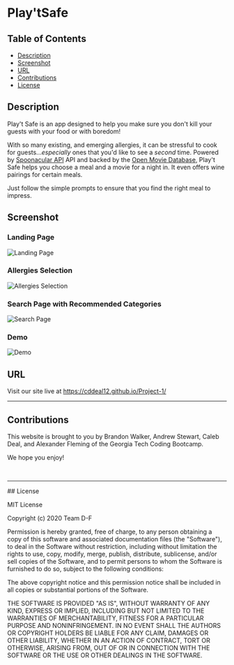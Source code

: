 # Play'tSafe

## Table of Contents

* [Description](#description)
* [Screenshot](#screenshot)
* [URL](#url)
* [Contributions](#contributions)
* [License](#license)


## __Description__
Play't Safe is an app designed to help you make sure you don't kill your guests with your food or with boredom!

With so many existing, and  emerging allergies, it can be stressful to cook for guests..._especially_ ones that you'd like to see a _second_ time. Powered by [Spoonacular API](https://spoonacular.com/food-api) API and backed by the [Open Movie Database](https://www.omdbapi.com/), Play't Safe helps you choose a meal and a movie for a night in. It even offers wine pairings for certain meals. 

Just follow the simple prompts to ensure that you find the right meal to impress. 


## __Screenshot__

### __Landing Page__
![Landing Page](assets/images/landing-page.png)

### __Allergies Selection__
![Allergies Selection](assets/images/allergies-page.png)

### __Search Page with Recommended Categories__
![Search Page](assets/images/suggestions-page.png)

### __Demo__
![Demo](assets/images/demo.gif)

## __URL__
Visit our site live at https://cddeal12.github.io/Project-1/

<hr>

## __Contributions__

This website is brought to you by Brandon Walker, Andrew Stewart, Caleb Deal, and Alexander Fleming of the Georgia Tech Coding Bootcamp. 

We hope you enjoy!




<br>



<hr>
## License

MIT License

Copyright (c) 2020 Team D-F

Permission is hereby granted, free of charge, to any person obtaining a copy
of this software and associated documentation files (the "Software"), to deal
in the Software without restriction, including without limitation the rights
to use, copy, modify, merge, publish, distribute, sublicense, and/or sell
copies of the Software, and to permit persons to whom the Software is
furnished to do so, subject to the following conditions:

The above copyright notice and this permission notice shall be included in all
copies or substantial portions of the Software.

THE SOFTWARE IS PROVIDED "AS IS", WITHOUT WARRANTY OF ANY KIND, EXPRESS OR
IMPLIED, INCLUDING BUT NOT LIMITED TO THE WARRANTIES OF MERCHANTABILITY,
FITNESS FOR A PARTICULAR PURPOSE AND NONINFRINGEMENT. IN NO EVENT SHALL THE
AUTHORS OR COPYRIGHT HOLDERS BE LIABLE FOR ANY CLAIM, DAMAGES OR OTHER
LIABILITY, WHETHER IN AN ACTION OF CONTRACT, TORT OR OTHERWISE, ARISING FROM,
OUT OF OR IN CONNECTION WITH THE SOFTWARE OR THE USE OR OTHER DEALINGS IN THE
SOFTWARE.













